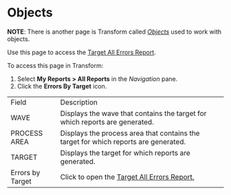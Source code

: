 # Objects

**NOTE**: There is another page is Transform called
*[Objects](Objects_HTransform.htm)* used to work with objects.

<div class="use">

Use this page to access the [Target All Errors
Report](Target_All_Errors_Report.htm).

</div>

To access this page in Transform:

1.  Select **My Reports \> All Reports** in the *Navigation* pane.
2.  Click the **Errors By Target**
icon.

|                  |                                                                                     |
| ---------------- | ----------------------------------------------------------------------------------- |
| Field            | Description                                                                         |
| WAVE             | Displays the wave that contains the target for which reports are generated.         |
| PROCESS AREA     | Displays the process area that contains the target for which reports are generated. |
| TARGET           | Displays the target for which reports are generated.                                |
| Errors by Target | Click to open the [Target All Errors Report.](Target_All_Errors_Report.htm)         |
